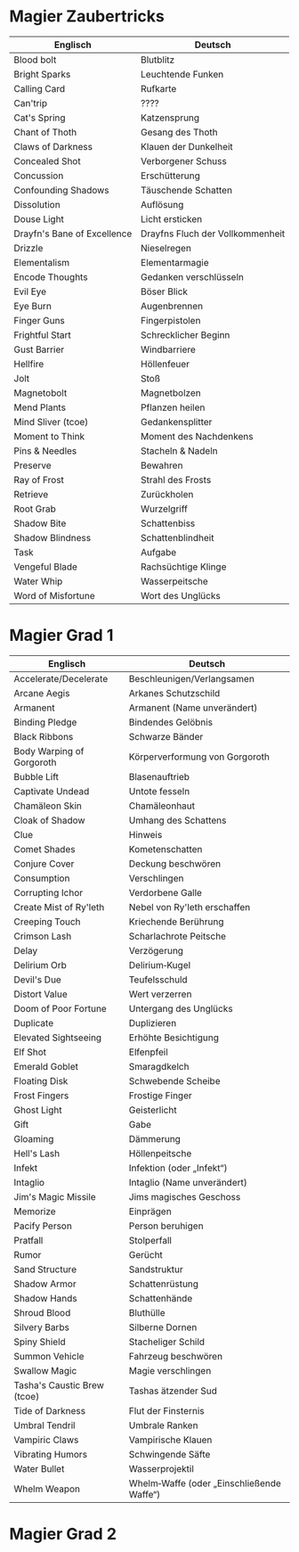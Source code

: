 # Magier Zaubertricks

| Englisch                    | Deutsch                          |
| --------------------------- | -------------------------------- |
| Blood bolt                  | Blutblitz                        |
| Bright Sparks               | Leuchtende Funken                |
| Calling Card                | Rufkarte                         |
| Can'trip                    | ????                             |
| Cat's Spring                | Katzensprung                     |
| Chant of Thoth              | Gesang des Thoth                 |
| Claws of Darkness           | Klauen der Dunkelheit            |
| Concealed Shot              | Verborgener Schuss               |
| Concussion                  | Erschütterung                    |
| Confounding Shadows         | Täuschende Schatten              |
| Dissolution                 | Auflösung                        |
| Douse Light                 | Licht ersticken                  |
| Drayfn's Bane of Excellence | Drayfns Fluch der Vollkommenheit |
| Drizzle                     | Nieselregen                      |
| Elementalism                | Elementarmagie                   |
| Encode Thoughts             | Gedanken verschlüsseln           |
| Evil Eye                    | Böser Blick                      |
| Eye Burn                    | Augenbrennen                     |
| Finger Guns                 | Fingerpistolen                   |
| Frightful Start             | Schrecklicher Beginn             |
| Gust Barrier                | Windbarriere                     |
| Hellfire                    | Höllenfeuer                      |
| Jolt                        | Stoß                             |
| Magnetobolt                 | Magnetbolzen                     |
| Mend Plants                 | Pflanzen heilen                  |
| Mind Sliver (tcoe)          | Gedankensplitter                 |
| Moment to Think             | Moment des Nachdenkens           |
| Pins & Needles              | Stacheln & Nadeln                |
| Preserve                    | Bewahren                         |
| Ray of Frost                | Strahl des Frosts                |
| Retrieve                    | Zurückholen                      |
| Root Grab                   | Wurzelgriff                      |
| Shadow Bite                 | Schattenbiss                     |
| Shadow Blindness            | Schattenblindheit                |
| Task                        | Aufgabe                          |
| Vengeful Blade              | Rachsüchtige Klinge              |
| Water Whip                  | Wasserpeitsche                   |
| Word of Misfortune          | Wort des Unglücks                |


# Magier Grad 1

| Englisch                    | Deutsch                                   |
| --------------------------- | ----------------------------------------- |
| Accelerate/Decelerate       | Beschleunigen/Verlangsamen                |
| Arcane Aegis                | Arkanes Schutzschild                      |
| Armanent                    | Armanent (Name unverändert)               |
| Binding Pledge              | Bindendes Gelöbnis                        |
| Black Ribbons               | Schwarze Bänder                           |
| Body Warping of Gorgoroth   | Körperverformung von Gorgoroth            |
| Bubble Lift                 | Blasenauftrieb                            |
| Captivate Undead            | Untote fesseln                            |
| Chamäleon Skin              | Chamäleonhaut                             |
| Cloak of Shadow             | Umhang des Schattens                      |
| Clue                        | Hinweis                                   |
| Comet Shades                | Kometenschatten                           |
| Conjure Cover               | Deckung beschwören                        |
| Consumption                 | Verschlingen                              |
| Corrupting Ichor            | Verdorbene Galle                          |
| Create Mist of Ry'leth      | Nebel von Ry'leth erschaffen              |
| Creeping Touch              | Kriechende Berührung                      |
| Crimson Lash                | Scharlachrote Peitsche                    |
| Delay                       | Verzögerung                               |
| Delirium Orb                | Delirium‑Kugel                            |
| Devil's Due                 | Teufelsschuld                             |
| Distort Value               | Wert verzerren                            |
| Doom of Poor Fortune        | Untergang des Unglücks                    |
| Duplicate                   | Duplizieren                               |
| Elevated Sightseeing        | Erhöhte Besichtigung                      |
| Elf Shot                    | Elfenpfeil                                |
| Emerald Goblet              | Smaragdkelch                              |
| Floating Disk               | Schwebende Scheibe                        |
| Frost Fingers               | Frostige Finger                           |
| Ghost Light                 | Geisterlicht                              |
| Gift                        | Gabe                                      |
| Gloaming                    | Dämmerung                                 |
| Hell's Lash                 | Höllenpeitsche                            |
| Infekt                      | Infektion (oder „Infekt“)                 |
| Intaglio                    | Intaglio (Name unverändert)               |
| Jim's Magic Missile         | Jims magisches Geschoss                   |
| Memorize                    | Einprägen                                 |
| Pacify Person               | Person beruhigen                          |
| Pratfall                    | Stolperfall                               |
| Rumor                       | Gerücht                                   |
| Sand Structure              | Sandstruktur                              |
| Shadow Armor                | Schattenrüstung                           |
| Shadow Hands                | Schattenhände                             |
| Shroud Blood                | Bluthülle                                 |
| Silvery Barbs               | Silberne Dornen                           |
| Spiny Shield                | Stacheliger Schild                        |
| Summon Vehicle              | Fahrzeug beschwören                       |
| Swallow Magic               | Magie verschlingen                        |
| Tasha's Caustic Brew (tcoe) | Tashas ätzender Sud                       |
| Tide of Darkness            | Flut der Finsternis                       |
| Umbral Tendril              | Umbrale Ranken                            |
| Vampiric Claws              | Vampirische Klauen                        |
| Vibrating Humors            | Schwingende Säfte                         |
| Water Bullet                | Wasserprojektil                           |
| Whelm Weapon                | Whelm‑Waffe (oder „Einschließende Waffe“) |

# Magier Grad 2

